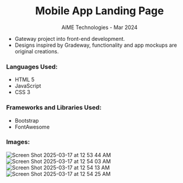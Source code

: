 <h1 align="center">Mobile App Landing Page</h1>
<p align="center">AiME Technologies - Mar 2024</p>

<ul>
        <li>Gateway project into front-end development.</li>
        <li>Designs inspired by Gradeway, functionality and app mockups are original creations.</li>
</ul>

<h3>Languages Used:</h3>
<ul>
        <li>HTML 5</li>
        <li>JavaScript</li>
        <li>CSS 3</li>
</ul>

<h3>Frameworks and Libraries Used:</h3>
<ul>
        <li>Bootstrap</li>
        <li>FontAwesome</li>
</ul>

<h3>Images:</h3>

![Screen Shot 2025-03-17 at 12 53 44 AM](https://github.com/user-attachments/assets/136e5c96-fbd5-4ec7-8653-b3dd2d7787c1)
![Screen Shot 2025-03-17 at 12 54 03 AM](https://github.com/user-attachments/assets/159937e2-072b-47ad-9880-b3c40f6be6b9)
![Screen Shot 2025-03-17 at 12 54 13 AM](https://github.com/user-attachments/assets/13cf1dc6-83dc-4ca7-8905-c0198e2ab0fc)
![Screen Shot 2025-03-17 at 12 54 25 AM](https://github.com/user-attachments/assets/018decc6-7211-40ba-8352-e30c8aec334d)
